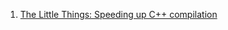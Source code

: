  1. [The Little Things: Speeding up C++ compilation](https://codingnest.com/the-little-things-speeding-up-c-compilation/)
